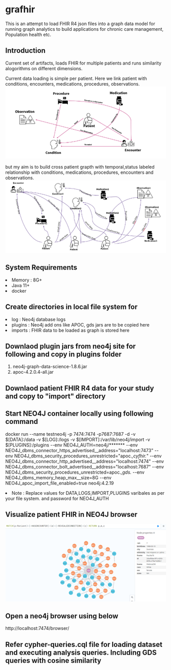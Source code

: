 # grafhir
This is an attempt to load FHIR R4 json files into a graph data model for running graph analytics to build applications for chronic care management, Population health etc.

## Introduction
Current set of artifacts, loads FHIR for multiple patients and runs similarity alogorithms on different dimensions.

Current data loading is simple per patient.
Here we link patient with conditions, encounters, medications, procedures, observations.
![](images/patient_clinical_graph.PNG)

but my aim is to build cross patient grapth with temporal,status labeled relationship with conditions, medications, procedures, encounters and observations.
![](images/all_patient_clinical_graph.PNG)

## System Requirements
<li>Memory : 8G+
<li>Java 11+
<li>docker

## Create directories in local file system for
<li>log : Neo4j database logs
<li>plugins : Neo4j add ons like APOC, gds jars are to be copied here
<li>imports : FHIR data to be loaded as graph is stored here

## Downlaod plugin jars from neo4j site for following and copy in plugins folder
1. neo4j-graph-data-science-1.8.6.jar
2. apoc-4.2.0.4-all.jar

## Downlaod patient FHIR R4 data for your study and copy to "import" directory

## Start NEO4J container locally using following command
docker run --name testneo4j -p 7474:7474 -p7687:7687 -d  -v $[DATA]:/data -v $[LOG]:/logs -v $[IMPORT]:/var/lib/neo4j/import -v $[PLUGINS]:/plugins --env NEO4J_AUTH=neo4j/******* --env NEO4J_dbms_connector_https_advertised__address="localhost:7473"  --env NEO4J_dbms_security_procedures_unrestricted="apoc.*,cyfhir.*"  --env NEO4J_dbms_connector_http_advertised__address="localhost:7474" --env NEO4J_dbms_connector_bolt_advertised__address="localhost:7687" --env NEO4J_dbms_security_procedures_unrestricted=apoc.*,gds.* --env NEO4J_dbms_memory_heap_max__size=8G --env NEO4J_apoc_import_file_enabled=true neo4j:4.2.19

<li>Note :  Replace values for DATA,LOGS,IMPORT,PLUGINS varibales as per your file system. and password for NEO4J_AUTH

## Visualize patient FHIR in NEO4J browser
![](images/patient_graph.PNG)

## Open a neo4j browser using below
http://localhost:7474/browser/

## Refer cypher-queries.cql file for loading dataset and executing analysis queries. Including GDS queries with cosine similarity
